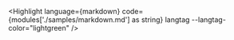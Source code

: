 <script lang="ts">
  import { Highlight } from 'svelte-rune-highlight';
  import markdown from 'svelte-rune-highlight/languages/markdown';
  const modules = import.meta.glob('./samples/*.md', { query: '?raw', import: 'default', eager: true });
</script>

<Highlight language={markdown} code={modules['./samples/markdown.md'] as string} langtag --langtag-color="lightgreen" />